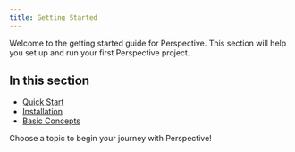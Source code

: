 ```yaml
---
title: Getting Started
---
```


Welcome to the getting started guide for Perspective. This section will help you set up and run your first Perspective project.

## In this section

- [Quick Start](/docs/getting-started/quick-start)
- [Installation](/docs/getting-started/installation)
- [Basic Concepts](/docs/getting-started/basic-concepts)

Choose a topic to begin your journey with Perspective!
